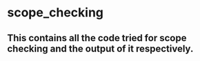 # scope_checking

## This contains all the code tried for scope checking and the output of it respectively.
